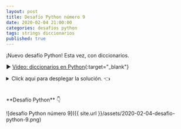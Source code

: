 ```yaml
---
layout: post
title: Desafío Python número 9
date: 2020-02-04 21:00:00
categories: desafios python
tags: strings diccionarios
published: true
---
```


¡Nuevo desafío Python! Esta vez, con diccionarios.

▶️ [Video: diccionarios en Python](https://youtu.be/ymaBXPjiaPY){:target="_blank"}

<details><summary>Click aquí para desplegar la solución. 👈</summary>
<br />El algoritmo solicita al usuario 5 strings y, por cada carácter de cada string, si se trata de una letra, verifica si no se encuentra en el diccionario, en cuyo caso la agrega con el valor 1 y, si se encuentra, le suma 1.
<br />
<div markdown="1">💻 [Código ejecutable](https://repl.it/@programacionde1/Python-Desafio-9){:target="_blank"}
  </div>
<br />
<div markdown="1">![Solución al desafío]({{ site.url }}/assets/2020-02-04-desafio-python-9-solucion.png)
  </div></details>

<br />
<br />
**Desafío Python** 👇

![desafío Python número 9]({{ site.url }}/assets/2020-02-04-desafio-python-9.png)
